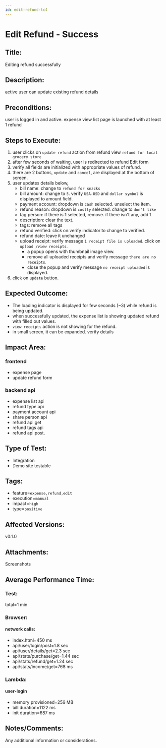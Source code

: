 ```yaml
---
id: edit-refund-tc4
---
```


# Edit Refund - Success

## Title:

Editing refund successfully

## Description:

active user can update existing refund details

## Preconditions:

user is logged in and active. expense view list page is launched with at least 1 refund

## Steps to Execute:

1. user clicks on `update refund` action from refund view `refund for local grocery store`
2. after few seconds of waiting, user is redirected to refund Edit form
3. verify all fields are initialized with appropriate values of refund.
4. there are 2 buttons, `update` and `cancel`, are displayed at the bottom of screen.
5. user updates details below,
   - bill name: change to `refund for snacks`
   - bill amount: change to `5`. verify `USA-USD` and `dollar symbol` is displayed to amount field.
   - payment account: dropdown is `cash` selected. unselect the item.
   - refund reason: dropdown is `costly` selected. change to `don't like`
   - tag person: if there is 1 selected, remove. if there isn't any, add 1.
   - description: clear the text.
   - tags: remove all tags
   - refund verified: click on verify indicator to change to verified.
   - refund date: leave it unchanged
   - upload receipt: verify message `1 receipt file is uploaded`. click on `upload /view receipts`.
     - a popup opens with thumbnail image view.
     - remove all uploaded receipts and verify message `there are no receipts`.
     - close the popup and verify message `no receipt uploaded` is displayed.
6. click on `update` button.

## Expected Outcome:

- The loading indicator is displayed for few seconds (~3) while refund is being updated.
- when successfully updated, the expense list is showing updated refund with filled out values.
- `view receipts` action is not showing for the refund.
- in small screen, it can be expanded. verify details

## Impact Area:

### frontend

- expense page
- update refund form

### backend api

- expense list api
- refund type api
- payment account api
- share person api
- refund api get
- refund tags api
- refund api post.

## Type of Test:

- Integration
- Demo site testable

## Tags:

- feature=`expense,refund,edit`
- execution=`manual`
- impact=`high`
- type=`positive`

## Affected Versions:

v0.1.0

## Attachments:

Screenshots

## Average Performance Time:

### Test:

total=1 min

### Browser:

#### network calls:

- index.html=450 ms
- api/user/login/post=1.8 sec
- api/user/details/get=2.3 sec
- api/stats/purchase/get=1.44 sec
- api/stats/refund/get=1.24 sec
- api/stats/income/get=768 ms

### Lambda:

#### user-login

- memory provisioned=256 MB
- bill duration=1122 ms
- init duration=687 ms

## Notes/Comments:

Any additional information or considerations.

